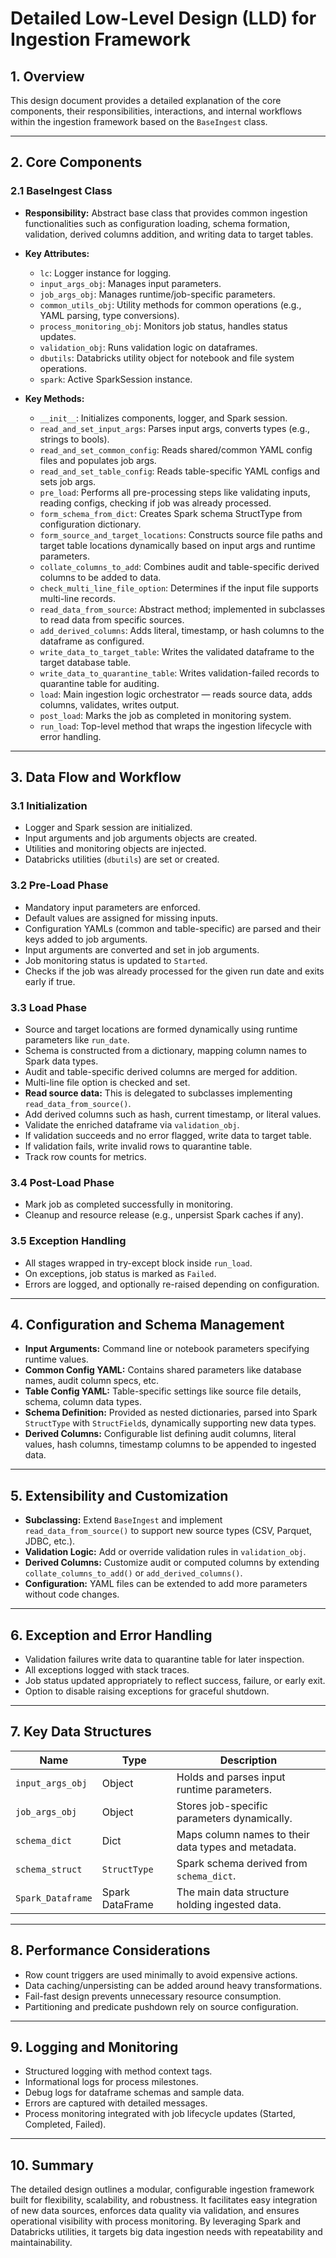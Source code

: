# Detailed Low-Level Design (LLD) for Ingestion Framework

## 1. Overview

This design document provides a detailed explanation of the core components, their responsibilities, interactions, and internal workflows within the ingestion framework based on the `BaseIngest` class.

---

## 2. Core Components

### 2.1 BaseIngest Class

- **Responsibility:**
  Abstract base class that provides common ingestion functionalities such as configuration loading, schema formation, validation, derived columns addition, and writing data to target tables.

- **Key Attributes:**
  - `lc`: Logger instance for logging.
  - `input_args_obj`: Manages input parameters.
  - `job_args_obj`: Manages runtime/job-specific parameters.
  - `common_utils_obj`: Utility methods for common operations (e.g., YAML parsing, type conversions).
  - `process_monitoring_obj`: Monitors job status, handles status updates.
  - `validation_obj`: Runs validation logic on dataframes.
  - `dbutils`: Databricks utility object for notebook and file system operations.
  - `spark`: Active SparkSession instance.

- **Key Methods:**
  - `__init__`: Initializes components, logger, and Spark session.
  - `read_and_set_input_args`: Parses input args, converts types (e.g., strings to bools).
  - `read_and_set_common_config`: Reads shared/common YAML config files and populates job args.
  - `read_and_set_table_config`: Reads table-specific YAML configs and sets job args.
  - `pre_load`: Performs all pre-processing steps like validating inputs, reading configs, checking if job was already processed.
  - `form_schema_from_dict`: Creates Spark schema StructType from configuration dictionary.
  - `form_source_and_target_locations`: Constructs source file paths and target table locations dynamically based on input args and runtime parameters.
  - `collate_columns_to_add`: Combines audit and table-specific derived columns to be added to data.
  - `check_multi_line_file_option`: Determines if the input file supports multi-line records.
  - `read_data_from_source`: Abstract method; implemented in subclasses to read data from specific sources.
  - `add_derived_columns`: Adds literal, timestamp, or hash columns to the dataframe as configured.
  - `write_data_to_target_table`: Writes the validated dataframe to the target database table.
  - `write_data_to_quarantine_table`: Writes validation-failed records to quarantine table for auditing.
  - `load`: Main ingestion logic orchestrator — reads source data, adds columns, validates, writes output.
  - `post_load`: Marks the job as completed in monitoring system.
  - `run_load`: Top-level method that wraps the ingestion lifecycle with error handling.

---

## 3. Data Flow and Workflow

### 3.1 Initialization

- Logger and Spark session are initialized.
- Input arguments and job arguments objects are created.
- Utilities and monitoring objects are injected.
- Databricks utilities (`dbutils`) are set or created.

### 3.2 Pre-Load Phase

- Mandatory input parameters are enforced.
- Default values are assigned for missing inputs.
- Configuration YAMLs (common and table-specific) are parsed and their keys added to job arguments.
- Input arguments are converted and set in job arguments.
- Job monitoring status is updated to `Started`.
- Checks if the job was already processed for the given run date and exits early if true.

### 3.3 Load Phase

- Source and target locations are formed dynamically using runtime parameters like `run_date`.
- Schema is constructed from a dictionary, mapping column names to Spark data types.
- Audit and table-specific derived columns are merged for addition.
- Multi-line file option is checked and set.
- **Read source data:** This is delegated to subclasses implementing `read_data_from_source()`.
- Add derived columns such as hash, current timestamp, or literal values.
- Validate the enriched dataframe via `validation_obj`.
- If validation succeeds and no error flagged, write data to target table.
- If validation fails, write invalid rows to quarantine table.
- Track row counts for metrics.

### 3.4 Post-Load Phase

- Mark job as completed successfully in monitoring.
- Cleanup and resource release (e.g., unpersist Spark caches if any).

### 3.5 Exception Handling

- All stages wrapped in try-except block inside `run_load`.
- On exceptions, job status is marked as `Failed`.
- Errors are logged, and optionally re-raised depending on configuration.

---

## 4. Configuration and Schema Management

- **Input Arguments:** Command line or notebook parameters specifying runtime values.
- **Common Config YAML:** Contains shared parameters like database names, audit column specs, etc.
- **Table Config YAML:** Table-specific settings like source file details, schema, column data types.
- **Schema Definition:** Provided as nested dictionaries, parsed into Spark `StructType` with `StructField`s, dynamically supporting new data types.
- **Derived Columns:** Configurable list defining audit columns, literal values, hash columns, timestamp columns to be appended to ingested data.

---

## 5. Extensibility and Customization

- **Subclassing:** Extend `BaseIngest` and implement `read_data_from_source()` to support new source types (CSV, Parquet, JDBC, etc.).
- **Validation Logic:** Add or override validation rules in `validation_obj`.
- **Derived Columns:** Customize audit or computed columns by extending `collate_columns_to_add()` or `add_derived_columns()`.
- **Configuration:** YAML files can be extended to add more parameters without code changes.

---

## 6. Exception and Error Handling

- Validation failures write data to quarantine table for later inspection.
- All exceptions logged with stack traces.
- Job status updated appropriately to reflect success, failure, or early exit.
- Option to disable raising exceptions for graceful shutdown.

---

## 7. Key Data Structures

| Name               | Type          | Description                                |
|--------------------|---------------|--------------------------------------------|
| `input_args_obj`   | Object        | Holds and parses input runtime parameters.|
| `job_args_obj`     | Object        | Stores job-specific parameters dynamically.|
| `schema_dict`      | Dict          | Maps column names to their data types and metadata.|
| `schema_struct`    | `StructType`  | Spark schema derived from `schema_dict`.   |
| `Spark_Dataframe`  | Spark DataFrame| The main data structure holding ingested data.|

---

## 8. Performance Considerations

- Row count triggers are used minimally to avoid expensive actions.
- Data caching/unpersisting can be added around heavy transformations.
- Fail-fast design prevents unnecessary resource consumption.
- Partitioning and predicate pushdown rely on source configuration.

---

## 9. Logging and Monitoring

- Structured logging with method context tags.
- Informational logs for process milestones.
- Debug logs for dataframe schemas and sample data.
- Errors are captured with detailed messages.
- Process monitoring integrated with job lifecycle updates (Started, Completed, Failed).

---

## 10. Summary

The detailed design outlines a modular, configurable ingestion framework built for flexibility, scalability, and robustness. It facilitates easy integration of new data sources, enforces data quality via validation, and ensures operational visibility with process monitoring. By leveraging Spark and Databricks utilities, it targets big data ingestion needs with repeatability and maintainability.
